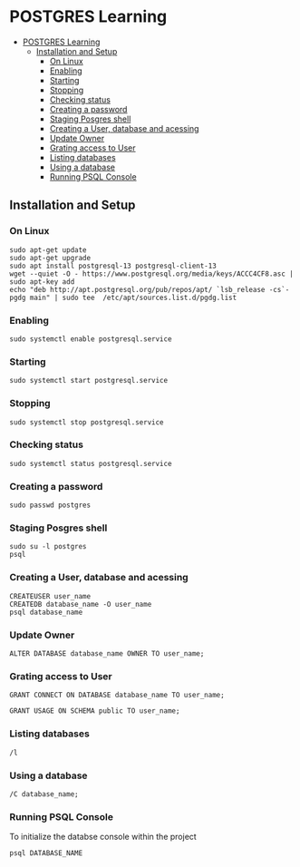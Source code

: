 # POSTGRES Learning

- [POSTGRES Learning](#postgres-learning)
  - [Installation and Setup](#installation-and-setup)
    - [On Linux](#on-linux)
    - [Enabling](#enabling)
    - [Starting](#starting)
    - [Stopping](#stopping)
    - [Checking status](#checking-status)
    - [Creating a password](#creating-a-password)
    - [Staging Posgres shell](#staging-posgres-shell)
    - [Creating a User, database and acessing](#creating-a-user-database-and-acessing)
    - [Update Owner](#update-owner)
    - [Grating access to User](#grating-access-to-user)
    - [Listing databases](#listing-databases)
    - [Using a database](#using-a-database)
    - [Running PSQL Console](#running-psql-console)

## Installation and Setup

### On Linux

```shell
sudo apt-get update
sudo apt-get upgrade
sudo apt install postgresql-13 postgresql-client-13
wget --quiet -O - https://www.postgresql.org/media/keys/ACCC4CF8.asc | sudo apt-key add 
echo "deb http://apt.postgresql.org/pub/repos/apt/ `lsb_release -cs`-pgdg main" | sudo tee  /etc/apt/sources.list.d/pgdg.list
```

### Enabling

```shell
sudo systemctl enable postgresql.service
```

### Starting

```shell
sudo systemctl start postgresql.service
```

### Stopping

```shell
sudo systemctl stop postgresql.service
```

### Checking status

```shell
sudo systemctl status postgresql.service
```

### Creating a password

```shell
sudo passwd postgres
```

### Staging Posgres shell

```shell
sudo su -l postgres
psql
```

### Creating a User, database and acessing

```shell
CREATEUSER user_name
CREATEDB database_name -O user_name
psql database_name
```

### Update Owner

```shell
ALTER DATABASE database_name OWNER TO user_name;
```

### Grating access to User

```shell
GRANT CONNECT ON DATABASE database_name TO user_name;

GRANT USAGE ON SCHEMA public TO user_name;
```

### Listing databases

```shell
/l
```

### Using a database

```shell
/C database_name;
```

### Running PSQL Console

To initialize the databse console within the project

```shell
psql DATABASE_NAME
```
